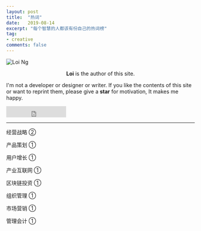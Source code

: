 ```yaml
---
layout: post
title:  "热词"
date:   2019-08-14
excerpt: "每个智慧的人都该有份自己的热词榜"
tag:
- creative
comments: false
---
```


![Loi Ng](https://bossguloi.github.io/assets/img/logo.png)    
    
<center><b>Loi</b> is the author of this site.</center>
     
 I'm not a developer or designer or writer. If you like the contents of this site or want to reprint them, please give a **star** for motivation, It makes me happy.

<iframe src="https://ghbtns.com/github-btn.html?user=bossguloi&repo=bossguloi.github.io&type=star&count=true&size=large" frameborder="0" scrolling="0" width="160px" height="30px"></iframe>    

---

经营战略 ②

产品策划 ①

用户增长 ①

产业互联网 ①

区块链投资 ①

组织管理 ①

市场营销 ①

管理会计 ①